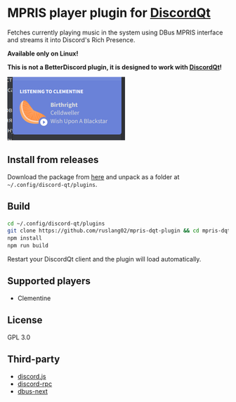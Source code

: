 # MPRIS player plugin for [DiscordQt](https://github.com/ruslang02/discord-qt)

Fetches currently playing music in the system using DBus MPRIS interface and streams it into Discord's Rich Presence.

**Available only on Linux!**

**This is not a BetterDiscord plugin, it is designed to work with [DiscordQt](https://github.com/ruslang02/discord-qt)!**

![screenshot.png](screenshot.png)

## Install from releases

Download the package from [here](https://github.com/ruslang02/mpris-dqt-plugin/releases/latest) and unpack as a folder at `~/.config/discord-qt/plugins`.

## Build

```bash
cd ~/.config/discord-qt/plugins
git clone https://github.com/ruslang02/mpris-dqt-plugin && cd mpris-dqt-plugin
npm install
npm run build
```

Restart your DiscordQt client and the plugin will load automatically.

## Supported players

 - Clementine

## License
GPL 3.0

## Third-party
 - [discord.js](https://github.com/discordjs/discord.js)
 - [discord-rpc](https://github.com/discordjs/RPC)
 - [dbus-next](https://github.com/dbusjs/node-dbus-next)
